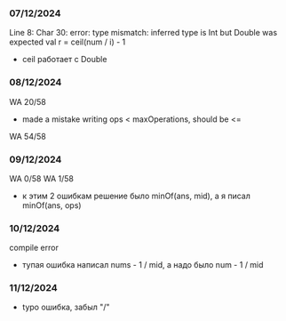 ### 07/12/2024
Line 8: Char 30: error: type mismatch: inferred type is Int but Double was expected
val r = ceil(num / i) - 1
 - ceil работает с Double

### 08/12/2024
WA 20/58
- made a mistake writing ops < maxOperations, should be <=

WA 54/58

### 09/12/2024
WA 0/58
WA 1/58
- к этим 2 ошибкам решение было minOf(ans, mid), а я писал 
minOf(ans, ops)

### 10/12/2024
compile error
- тупая ошибка написал nums - 1 / mid, а надо было num - 1 / mid

### 11/12/2024
- typo ошибка, забыл "/"